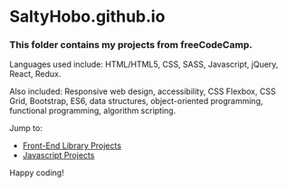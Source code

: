 # SaltyHobo.github.io
### This folder contains my projects from freeCodeCamp.
<p>Languages used include: HTML/HTML5, CSS, SASS, Javascript, jQuery, React, Redux.</p>
<p>Also included: Responsive web design, accessibility, CSS Flexbox, CSS Grid, Bootstrap, ES6, data structures, object-oriented programming, functional programming, algorithm scripting.</p>

Jump to:
* <a href="https://github.com/SaltyHobo/SaltyHobo.github.io/tree/master/freecodecamp/front-end-lib">Front-End Library Projects</a>
* <a href="https://github.com/SaltyHobo/SaltyHobo.github.io/tree/master/freecodecamp/javascript-certification">Javascript Projects</a>

Happy coding!
